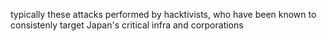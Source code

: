 typically these attacks performed by hacktivists, who have been known to consistenly target Japan's critical infra and corporations
